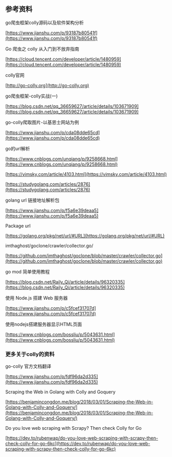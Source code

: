## 参考资料

go爬虫框架colly源码以及软件架构分析

[https://www.jianshu.com/p/93187b80541f](https://www.jianshu.com/p/93187b80541f)

Go 爬虫之 colly 从入门到不放弃指南

[https://cloud.tencent.com/developer/article/1480959](https://cloud.tencent.com/developer/article/1480959)

colly官网

[http://go-colly.org](http://go-colly.org)

go爬虫框架-colly实战(一)

[https://blog.csdn.net/qq_36659627/article/details/103671909](https://blog.csdn.net/qq_36659627/article/details/103671909)

go-colly爬取图片-以基恩士网站为例

[https://www.jianshu.com/p/cda08dde65cd](https://www.jianshu.com/p/cda08dde65cd)

go的url解析

[https://www.cnblogs.com/unqiang/p/9258668.html](https://www.cnblogs.com/unqiang/p/9258668.html)

[https://vimsky.com/article/4103.html](https://vimsky.com/article/4103.html)

[https://studygolang.com/articles/2876](https://studygolang.com/articles/2876)

golang url 链接地址解析包

[https://www.jianshu.com/p/f5a6e39deaa5](https://www.jianshu.com/p/f5a6e39deaa5)

Package url

[https://golang.org/pkg/net/url/#URL](https://golang.org/pkg/net/url/#URL)

imthaghost/goclone/crawler/collector.go/

[https://github.com/imthaghost/goclone/blob/master/crawler/collector.go](https://github.com/imthaghost/goclone/blob/master/crawler/collector.go)

go mod 简单使用教程

[https://blog.csdn.net/Raily_Qi/article/details/96320335](https://blog.csdn.net/Raily_Qi/article/details/96320335)

使用 Node.js 搭建 Web 服务器

[https://www.jianshu.com/p/c5fcef31707d](https://www.jianshu.com/p/c5fcef31707d)

使用nodejs搭建服务器显示HTML页面

[https://www.cnblogs.com/bossliu/p/5043631.html](https://www.cnblogs.com/bossliu/p/5043631.html)

### 更多关于colly的资料
go-colly 官方文档翻译

[https://www.jianshu.com/p/fdf96da2d335](https://www.jianshu.com/p/fdf96da2d335)

Scraping the Web in Golang with Colly and Goquery

[https://benjamincongdon.me/blog/2018/03/01/Scraping-the-Web-in-Golang-with-Colly-and-Goquery/](https://benjamincongdon.me/blog/2018/03/01/Scraping-the-Web-in-Golang-with-Colly-and-Goquery/)

Do you love web scraping with Scrapy? Then check Colly for Go

[https://dev.to/rubenwap/do-you-love-web-scraping-with-scrapy-then-check-colly-for-go-6kc](https://dev.to/rubenwap/do-you-love-web-scraping-with-scrapy-then-check-colly-for-go-6kc)